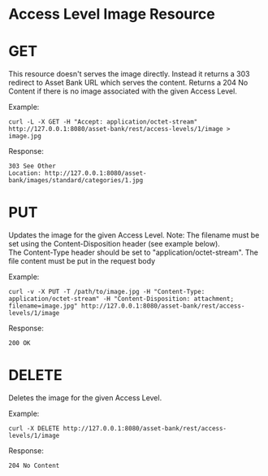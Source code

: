# Access Level Image Resource

# GET
This resource doesn't serves the image directly. Instead it returns a 303 redirect to Asset Bank URL which serves the content. Returns a 204 No Content if there is no image associated with the given Access Level.

Example:
```
curl -L -X GET -H "Accept: application/octet-stream" http://127.0.0.1:8080/asset-bank/rest/access-levels/1/image > image.jpg
```

Response:
```
303 See Other
Location: http://127.0.0.1:8080/asset-bank/images/standard/categories/1.jpg
```


# PUT
Updates the image for the given Access Level.
Note:
The filename must be set using the Content-Disposition header (see example below).  
The Content-Type header should be set to "application/octet-stream".
The file content must be put in the request body

Example:

```
curl -v -X PUT -T /path/to/image.jpg -H "Content-Type: application/octet-stream" -H "Content-Disposition: attachment; filename=image.jpg" http://127.0.0.1:8080/asset-bank/rest/access-levels/1/image
```

Response:
```
200 OK
```

# DELETE
Deletes the image for the given Access Level.

Example:
```
curl -X DELETE http://127.0.0.1:8080/asset-bank/rest/access-levels/1/image
```

Response:
```
204 No Content
```

